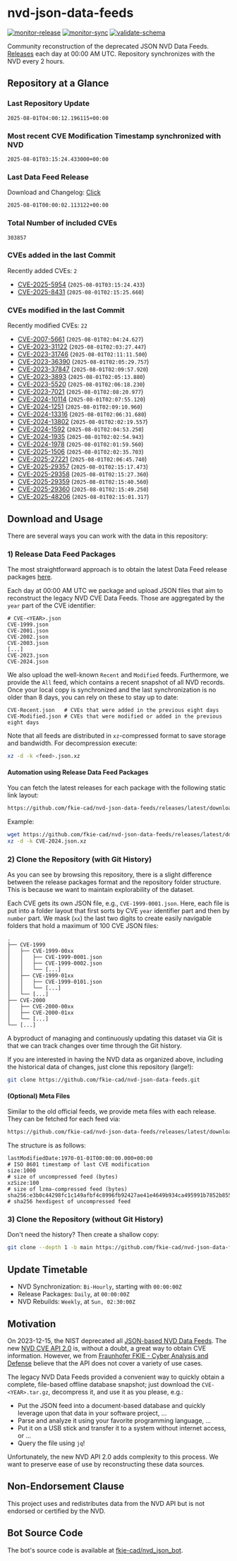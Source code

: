 # nvd-json-data-feeds

[![monitor-release](https://github.com/fkie-cad/nvd-json-data-feeds/actions/workflows/monitor_release.yml/badge.svg)](https://github.com/fkie-cad/nvd-json-data-feeds/actions/workflows/monitor_release.yml)
[![monitor-sync](https://github.com/fkie-cad/nvd-json-data-feeds/actions/workflows/monitor_sync.yml/badge.svg)](https://github.com/fkie-cad/nvd-json-data-feeds/actions/workflows/monitor_sync.yml)
[![validate-schema](https://github.com/fkie-cad/nvd-json-data-feeds/actions/workflows/validate_schema.yml/badge.svg)](https://github.com/fkie-cad/nvd-json-data-feeds/actions/workflows/validate_schema.yml)

Community reconstruction of the deprecated JSON NVD Data Feeds.
[Releases](https://github.com/fkie-cad/nvd-json-data-feeds/releases/latest) each day at 00:00 AM UTC.
Repository synchronizes with the NVD every 2 hours.

## Repository at a Glance

### Last Repository Update

```plain
2025-08-01T04:00:12.196115+00:00
```

### Most recent CVE Modification Timestamp synchronized with NVD

```plain
2025-08-01T03:15:24.433000+00:00
```

### Last Data Feed Release

Download and Changelog: [Click](https://github.com/fkie-cad/nvd-json-data-feeds/releases/latest)

```plain
2025-08-01T00:00:02.113122+00:00
```

### Total Number of included CVEs

```plain
303857
```

### CVEs added in the last Commit

Recently added CVEs: `2`

- [CVE-2025-5954](CVE-2025/CVE-2025-59xx/CVE-2025-5954.json) (`2025-08-01T03:15:24.433`)
- [CVE-2025-8431](CVE-2025/CVE-2025-84xx/CVE-2025-8431.json) (`2025-08-01T02:15:25.660`)


### CVEs modified in the last Commit

Recently modified CVEs: `22`

- [CVE-2007-5661](CVE-2007/CVE-2007-56xx/CVE-2007-5661.json) (`2025-08-01T02:04:24.627`)
- [CVE-2023-31122](CVE-2023/CVE-2023-311xx/CVE-2023-31122.json) (`2025-08-01T02:03:27.447`)
- [CVE-2023-31746](CVE-2023/CVE-2023-317xx/CVE-2023-31746.json) (`2025-08-01T02:11:11.500`)
- [CVE-2023-36390](CVE-2023/CVE-2023-363xx/CVE-2023-36390.json) (`2025-08-01T02:05:29.757`)
- [CVE-2023-37847](CVE-2023/CVE-2023-378xx/CVE-2023-37847.json) (`2025-08-01T02:09:57.920`)
- [CVE-2023-3893](CVE-2023/CVE-2023-38xx/CVE-2023-3893.json) (`2025-08-01T02:05:13.880`)
- [CVE-2023-5520](CVE-2023/CVE-2023-55xx/CVE-2023-5520.json) (`2025-08-01T02:06:18.230`)
- [CVE-2023-7021](CVE-2023/CVE-2023-70xx/CVE-2023-7021.json) (`2025-08-01T02:08:20.977`)
- [CVE-2024-10114](CVE-2024/CVE-2024-101xx/CVE-2024-10114.json) (`2025-08-01T02:07:55.120`)
- [CVE-2024-1251](CVE-2024/CVE-2024-12xx/CVE-2024-1251.json) (`2025-08-01T02:09:10.960`)
- [CVE-2024-13316](CVE-2024/CVE-2024-133xx/CVE-2024-13316.json) (`2025-08-01T02:06:31.680`)
- [CVE-2024-13802](CVE-2024/CVE-2024-138xx/CVE-2024-13802.json) (`2025-08-01T02:02:19.557`)
- [CVE-2024-1592](CVE-2024/CVE-2024-15xx/CVE-2024-1592.json) (`2025-08-01T02:04:53.250`)
- [CVE-2024-1935](CVE-2024/CVE-2024-19xx/CVE-2024-1935.json) (`2025-08-01T02:02:54.943`)
- [CVE-2024-1978](CVE-2024/CVE-2024-19xx/CVE-2024-1978.json) (`2025-08-01T02:01:59.560`)
- [CVE-2025-1506](CVE-2025/CVE-2025-15xx/CVE-2025-1506.json) (`2025-08-01T02:02:35.703`)
- [CVE-2025-27221](CVE-2025/CVE-2025-272xx/CVE-2025-27221.json) (`2025-08-01T02:06:45.740`)
- [CVE-2025-29357](CVE-2025/CVE-2025-293xx/CVE-2025-29357.json) (`2025-08-01T02:15:17.473`)
- [CVE-2025-29358](CVE-2025/CVE-2025-293xx/CVE-2025-29358.json) (`2025-08-01T02:15:27.360`)
- [CVE-2025-29359](CVE-2025/CVE-2025-293xx/CVE-2025-29359.json) (`2025-08-01T02:15:40.560`)
- [CVE-2025-29360](CVE-2025/CVE-2025-293xx/CVE-2025-29360.json) (`2025-08-01T02:15:49.250`)
- [CVE-2025-48206](CVE-2025/CVE-2025-482xx/CVE-2025-48206.json) (`2025-08-01T02:15:01.317`)


## Download and Usage

There are several ways you can work with the data in this repository:

### 1) Release Data Feed Packages

The most straightforward approach is to obtain the latest Data Feed release packages [here](https://github.com/fkie-cad/nvd-json-data-feeds/releases/latest).

Each day at 00:00 AM UTC we package and upload JSON files that aim to reconstruct the legacy NVD CVE Data Feeds.
Those are aggregated by the `year` part of the CVE identifier:

```
# CVE-<YEAR>.json
CVE-1999.json
CVE-2001.json
CVE-2002.json
CVE-2003.json
[...]
CVE-2023.json
CVE-2024.json
```

We also upload the well-known `Recent` and `Modified` feeds.
Furthermore, we provide the `All` feed, which contains a recent snapshot of all NVD records.
Once your local copy is synchronized and the last synchronization is no older than 8 days, you can rely on these to stay up to date:

```plain
CVE-Recent.json   # CVEs that were added in the previous eight days
CVE-Modified.json # CVEs that were modified or added in the previous eight days
```

Note that all feeds are distributed in `xz`-compressed format to save storage and bandwidth.
For decompression execute:

```sh
xz -d -k <feed>.json.xz
```

#### Automation using Release Data Feed Packages

You can fetch the latest releases for each package with the following static link layout:

```sh
https://github.com/fkie-cad/nvd-json-data-feeds/releases/latest/download/CVE-<YEAR>.json.xz
```

Example:

```sh
wget https://github.com/fkie-cad/nvd-json-data-feeds/releases/latest/download/CVE-2024.json.xz
xz -d -k CVE-2024.json.xz
```

### 2) Clone the Repository (with Git History)

As you can see by browsing this repository, there is a slight difference between the release packages format and the repository folder structure.
This is because we want to maintain explorability of the dataset.

Each CVE gets its own JSON file, e.g., `CVE-1999-0001.json`.
Here, each file is put into a folder layout that first sorts by CVE `year` identifier part and then by `number` part.
We mask (`xx`) the last two digits to create easily navigable folders that hold a maximum of 100 CVE JSON files:

```plain
.
├── CVE-1999
│   ├── CVE-1999-00xx
│   │   ├── CVE-1999-0001.json
│   │   ├── CVE-1999-0002.json
│   │   └── [...]
│   ├── CVE-1999-01xx
│   │   ├── CVE-1999-0101.json
│   │   └── [...]
│   └── [...]
├── CVE-2000
│   ├── CVE-2000-00xx
│   ├── CVE-2000-01xx
│   └── [...]
└── [...]
```

A byproduct of managing and continuously updating this dataset via Git is that we can track changes over time through the Git history.

If you are interested in having the NVD data as organized above, including the historical data of changes, just clone this repository (large!):

```sh
git clone https://github.com/fkie-cad/nvd-json-data-feeds.git
```

#### (Optional) Meta Files

Similar to the old official feeds, we provide meta files with each release. They can be fetched for each feed via:

```sh
https://github.com/fkie-cad/nvd-json-data-feeds/releases/latest/download/CVE-<YEAR>.meta
```

The structure is as follows:

```plain
lastModifiedDate:1970-01-01T00:00:00.000+00:00                          # ISO 8601 timestamp of last CVE modification
size:1000                                                               # size of uncompressed feed (bytes)
xzSize:100                                                              # size of lzma-compressed feed (bytes)
sha256:e3b0c44298fc1c149afbf4c8996fb92427ae41e4649b934ca495991b7852b855 # sha256 hexdigest of uncompressed feed
```

### 3) Clone the Repository (without Git History)

Don't need the history? Then create a shallow copy:

```sh
git clone --depth 1 -b main https://github.com/fkie-cad/nvd-json-data-feeds.git
```


## Update Timetable

* NVD Synchronization: `Bi-Hourly`, starting with `00:00:00Z`
* Release Packages: `Daily`, at `00:00:00Z`
* NVD Rebuilds: `Weekly`, at `Sun, 02:30:00Z`


## Motivation

On 2023-12-15, the NIST deprecated all [JSON-based NVD Data Feeds](https://nvd.nist.gov/vuln/data-feeds#divRetirementBanner-1).
The new [NVD CVE API 2.0](https://nvd.nist.gov/developers/vulnerabilities) is, without a doubt, a great way to obtain CVE information.
However, we from [Fraunhofer FKIE - Cyber Analysis and Defense](https://www.fkie.fraunhofer.de/en/departments/cad.html) believe that the API does not cover a variety of use cases.

The legacy NVD Data Feeds provided a convenient way to quickly obtain a complete, file-based offline database snapshot; just download the `CVE-<YEAR>.tar.gz`, decompress it, and use it as you please, e.g.:

- Put the JSON feed into a document-based database and quickly leverage upon that data in your software project, ...
- Parse and analyze it using your favorite programming language, ...
- Put it on a USB stick and transfer it to a system without internet access, or ...
- Query the file using `jq`!

Unfortunately, the new NVD API 2.0 adds complexity to this process.
We want to preserve ease of use by reconstructing these data sources.

## Non-Endorsement Clause

This project uses and redistributes data from the NVD API but is not endorsed or certified by the NVD.

## Bot Source Code

The bot's source code is available at [fkie-cad/nvd\_json\_bot](https://github.com/fkie-cad/nvd_json_bot).